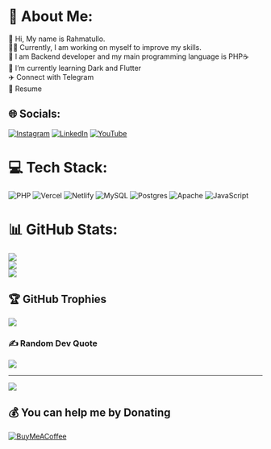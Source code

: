 # 💫 About Me:

👋 Hi, My name is Rahmatullo.<br>👨‍💻 Currently, I am working on myself to improve my skills.<br>👀 I am Backend developer
and my main programming language is PHP☕<br>🌱 I’m currently learning Dark and Flutter<br>✈️ Connect with Telegram<br>📃
Resume

## 🌐 Socials:

[![Instagram](https://img.shields.io/badge/Instagram-%23E4405F.svg?logo=Instagram&logoColor=white)](https://instagram.com/husanboyev2oo5) [![LinkedIn](https://img.shields.io/badge/LinkedIn-%230077B5.svg?logo=linkedin&logoColor=white)](https://linkedin.com/in/rahmatillo-husanboyev-890a36248) [![YouTube](https://img.shields.io/badge/YouTube-%23FF0000.svg?logo=YouTube&logoColor=white)](https://youtube.com/@@dreamteam2o23)

# 💻 Tech Stack:

![PHP](https://img.shields.io/badge/php-%23777BB4.svg?style=flat&logo=php&logoColor=white) ![Vercel](https://img.shields.io/badge/vercel-%23000000.svg?style=flat&logo=vercel&logoColor=white) ![Netlify](https://img.shields.io/badge/netlify-%23000000.svg?style=flat&logo=netlify&logoColor=#00C7B7) ![MySQL](https://img.shields.io/badge/mysql-%2300f.svg?style=flat&logo=mysql&logoColor=white) ![Postgres](https://img.shields.io/badge/postgres-%23316192.svg?style=flat&logo=postgresql&logoColor=white) ![Apache](https://img.shields.io/badge/apache-%23D42029.svg?style=flat&logo=apache&logoColor=white) ![JavaScript](https://img.shields.io/badge/javascript-%23323330.svg?style=flat&logo=javascript&logoColor=%23F7DF1E)

# 📊 GitHub Stats:

![](https://github-readme-stats.vercel.app/api?username=Rahmatillo05&theme=monokai&hide_border=false&include_all_commits=true&count_private=true)<br/>
![](https://github-readme-streak-stats.herokuapp.com/?user=Rahmatillo05&theme=monokai&hide_border=false)<br/>
![](https://github-readme-stats.vercel.app/api/top-langs/?username=Rahmatillo05&theme=monokai&hide_border=false&include_all_commits=true&count_private=true&layout=compact)

## 🏆 GitHub Trophies

![](https://github-profile-trophy.vercel.app/?username=Rahmatillo05&theme=dracula&no-frame=true&no-bg=false&margin-w=4)

### ✍️ Random Dev Quote

![](https://quotes-github-readme.vercel.app/api?type=horizontal&theme=gruvbox)

---
[![](https://visitcount.itsvg.in/api?id=Rahmatillo05&icon=5&color=1)](https://visitcount.itsvg.in)

## 💰 You can help me by Donating

[![BuyMeACoffee](https://img.shields.io/badge/Buy%20Me%20a%20Coffee-ffdd00?style=for-the-badge&logo=buy-me-a-coffee&logoColor=black)](https://buymeacoffee.com/https://www.buymeacoffee.com/rahmatullo)


<!-- Proudly created with GPRM ( https://gprm.itsvg.in ) -->